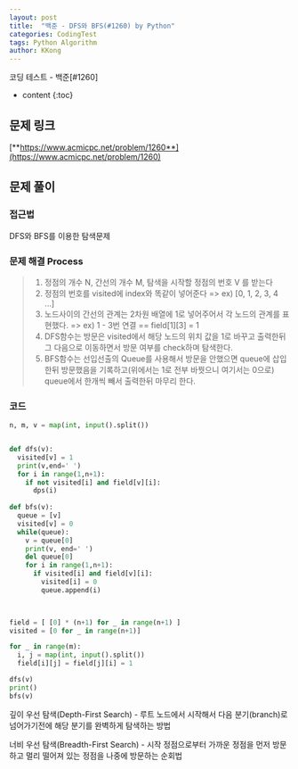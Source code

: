 ```yaml
---
layout: post
title:  "백준 - DFS와 BFS(#1260) by Python"
categories: CodingTest
tags: Python Algorithm
author: KKong
---
```







코딩 테스트 - 백준[#1260]


























* content
{:toc}


## 문제 링크
[**https://www.acmicpc.net/problem/1260**](https://www.acmicpc.net/problem/1260)  

## 문제 풀이 

### 접근법 
 
DFS와 BFS를 이용한 탐색문제 

    
### 문제 해결 Process


> 1. 정점의 개수 N, 간선의 개수 M, 탐색을 시작할 정점의 번호 V 를 받는다
> 2. 정점의 번호를 visited에 index와 똑같이 넣어준다 => ex) [0, 1, 2, 3, 4 ...]
> 3. 노드사이의 간선의 관계는 2차원 배열에 1로 넣어주어서 각 노드의 관계를 표현했다. => ex) 1 - 3번 연결 == field[1][3] = 1
> 4. DFS함수는 방문은 visited에서 해당 노드의 위치 값을 1로 바꾸고 출력한뒤 그 다음으로 이동하면서 방문 여부를 check하며 탐색한다.
> 5. BFS함수는 선입선출의 Queue를 사용해서 방문을 안했으면 queue에 삽입한뒤 방문했음을 기록하고(위에서는 1로 전부 바꿧으니 여기서는 0으로) queue에서 한개씩 빼서 출력한뒤 마무리 한다.



### 코드
```python
n, m, v = map(int, input().split())


def dfs(v):
  visited[v] = 1
  print(v,end=' ')
  for i in range(1,n+1):
    if not visited[i] and field[v][i]:
      dps(i)
  
def bfs(v):    
  queue = [v]
  visited[v] = 0
  while(queue):
    v = queue[0]
    print(v, end=' ')
    del queue[0]
    for i in range(1,n+1):
      if visited[i] and field[v][i]:
        visited[i] = 0
        queue.append(i)
        


field = [ [0] * (n+1) for _ in range(n+1) ]
visited = [0 for _ in range(n+1)]

for _ in range(m):
  i, j = map(int, input().split())
  field[i][j] = field[j][i] = 1

dfs(v)
print()
bfs(v)
```

깊이 우선 탐색(Depth-First Search) - 루트 노드에서 시작해서 다음 분기(branch)로 넘어가기전에 해당 분기를 완벽하게 탐색하는 방법 

너비 우선 탐색(Breadth-First Search) - 시작 정점으로부터 가까운 정점을 먼저 방문하고 멀리 떨어져 있는 정점을 나중에 방문하는 순회법 




